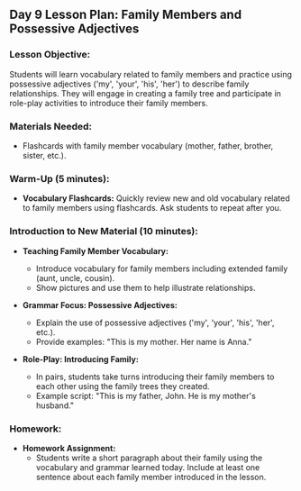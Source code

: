 ## Day 9 Lesson Plan: Family Members and Possessive Adjectives

### Lesson Objective:
Students will learn vocabulary related to family members and practice using possessive adjectives ('my', 'your', 'his', 'her') to describe family relationships. They will engage in creating a family tree and participate in role-play activities to introduce their family members.

### Materials Needed:
- Flashcards with family member vocabulary (mother, father, brother, sister, etc.).

### Warm-Up (5 minutes):
- **Vocabulary Flashcards:** Quickly review new and old vocabulary related to family members using flashcards. Ask students to repeat after you.

### Introduction to New Material (10 minutes):
- **Teaching Family Member Vocabulary:**
  - Introduce vocabulary for family members including extended family (aunt, uncle, cousin).
  - Show pictures and use them to help illustrate relationships.

- **Grammar Focus: Possessive Adjectives:**
  - Explain the use of possessive adjectives ('my', 'your', 'his', 'her', etc.).
  - Provide examples: "This is my mother. Her name is Anna."

- **Role-Play: Introducing Family:**
  - In pairs, students take turns introducing their family members to each other using the family trees they created. 
  - Example script: "This is my father, John. He is my mother's husband."

### Homework:
- **Homework Assignment:**
  - Students write a short paragraph about their family using the vocabulary and grammar learned today. Include at least one sentence about each family member introduced in the lesson.


